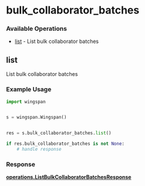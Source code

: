 # bulk_collaborator_batches

### Available Operations

* [list](#list) - List bulk collaborator batches

## list

List bulk collaborator batches

### Example Usage

```python
import wingspan


s = wingspan.Wingspan()


res = s.bulk_collaborator_batches.list()

if res.bulk_collaborator_batches is not None:
    # handle response
```


### Response

**[operations.ListBulkCollaboratorBatchesResponse](../../models/operations/listbulkcollaboratorbatchesresponse.md)**

